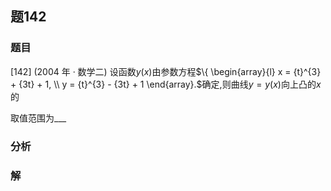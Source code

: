 ## 题142
### 题目
[142] (2004 年 · 数学二) 设函数$y( x)$由参数方程$\{  \begin{array}{l} x = {t}^{3} + {3t} + 1, \\  y = {t}^{3} - {3t} + 1 \end{array}.$确定,则曲线$y = y( x)$向上凸的$x$的

取值范围为___
### 分析

### 解